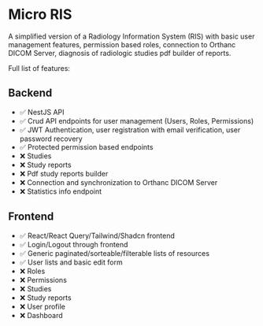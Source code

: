 # Micro RIS

A simplified version of a Radiology Information System (RIS) with basic user management features, permission based roles, connection to Orthanc DICOM Server, diagnosis of radiologic studies pdf builder of reports.

Full list of features:

## Backend

- ✅ NestJS API
- ✅ Crud API endpoints for user management (Users, Roles, Permissions)
- ✅ JWT Authentication, user registration with email verification, user password recovery
- ✅ Protected permission based endpoints
- ❌ Studies
- ❌ Study reports
- ❌ Pdf study reports builder
- ❌ Connection and synchronization to Orthanc DICOM Server
- ❌ Statistics info endpoint

## Frontend

- ✅ React/React Query/Tailwind/Shadcn frontend
- ✅ Login/Logout through frontend
- ✅ Generic paginated/sorteable/filterable lists of resources
- ✅ User lists and basic edit form
- ❌ Roles
- ❌ Permissions
- ❌ Studies
- ❌ Study reports
- ❌ User profile
- ❌ Dashboard
